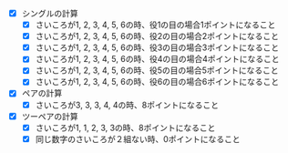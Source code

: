 - [x] シングルの計算
  - [x] さいころが1, 2, 3, 4, 5, 6の時、役1の目の場合1ポイントになること
  - [x] さいころが1, 2, 3, 4, 5, 6の時、役2の目の場合2ポイントになること
  - [x] さいころが1, 2, 3, 4, 5, 6の時、役3の目の場合3ポイントになること
  - [x] さいころが1, 2, 3, 4, 5, 6の時、役4の目の場合4ポイントになること
  - [x] さいころが1, 2, 3, 4, 5, 6の時、役5の目の場合5ポイントになること
  - [x] さいころが1, 2, 3, 4, 5, 6の時、役6の目の場合6ポイントになること
- [x] ペアの計算
  - [x] さいころが3, 3, 3, 4, 4の時、8ポイントになること
- [x] ツーペアの計算
  - [x] さいころが1, 1, 2, 3, 3の時、8ポイントになること
  - [x] 同じ数字のさいころが２組ない時、0ポイントになること
